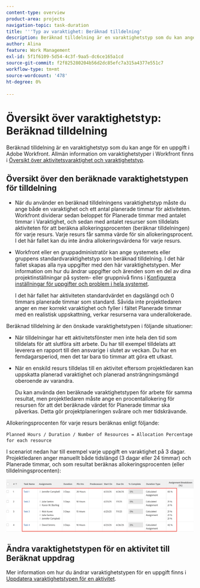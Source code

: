 ```yaml
---
content-type: overview
product-area: projects
navigation-topic: task-duration
title: '''Typ av varaktighet: Beräknad tilldelning'
description: Beräknad tilldelning är en varaktighetstyp som du kan ange för en uppgift i Adobe Workfront. Allmän information om varaktighetstyper i Workfront finns i Översikt över Varaktighet och Varaktighetstyp.
author: Alina
feature: Work Management
exl-id: 5f1f6109-5d54-4c3f-9aa5-dc6ce165a1cd
source-git-commit: f2f825280204b56d2dc85efc7a315a4377e551c7
workflow-type: tm+mt
source-wordcount: '478'
ht-degree: 0%

---
```


# Översikt över varaktighetstyp: Beräknad tilldelning

Beräknad tilldelning är en varaktighetstyp som du kan ange för en uppgift i Adobe Workfront. Allmän information om varaktighetstyper i Workfront finns i [Översikt över aktivitetsvaraktighet och varaktighetstyp](../../../manage-work/tasks/taskdurtn/task-duration-and-duration-type.md).

## Översikt över den beräknade varaktighetstypen för tilldelning

<!--
<p data-mc-conditions="QuicksilverOrClassic.Draft mode">(NOTE: This Hub issue has a powerpoint that highlights information that is useful to users when using Calculated Assignment duration type. I don't think we can use the powerpoint, because it's old. I also don't know if the things they discuss are still relevant, since the PP is from 2015. I've closed the issue, but I'm putting a link here just in case the info is useful. https://hub.workfront.com/issue/5a9dd7d5007d02a8966014557c23cc89/updates)</p>
-->

* När du använder en beräknad tilldelningens varaktighetstyp måste du ange både en varaktighet och ett antal planerade timmar för aktiviteten. Workfront dividerar sedan beloppet för Planerade timmar med antalet timmar i Varaktighet, och sedan med antalet resurser som tilldelats aktiviteten för att beräkna allokeringsprocenten (beräknar tilldelningen) för varje resurs. Varje resurs får samma värde för sin allokeringsprocent. I det här fallet kan du inte ändra allokeringsvärdena för varje resurs.
* Workfront eller en gruppadministratör kan ange systemets eller gruppens standardvaraktighetstyp som beräknad tilldelning. I det här fallet skapas alla nya uppgifter med den här varaktighetstypen. Mer information om hur du ändrar uppgifter och ärenden som en del av dina projektinställningar på system- eller gruppnivå finns i [Konfigurera inställningar för uppgifter och problem i hela systemet](../../../administration-and-setup/set-up-workfront/configure-system-defaults/set-task-issue-preferences.md).

   I det här fallet har aktiviteten standardvärdet en dagslängd och 0 timmars planerade timmar som standard. Såvida inte projektledaren anger en mer korrekt varaktighet och fyller i fältet Planerade timmar med en realistisk uppskattning, verkar resurserna vara underallokerade.

Beräknad tilldelning är den önskade varaktighetstypen i följande situationer:

* När tilldelningar har ett aktivitetsfönster men inte hela den tid som tilldelats för att slutföra sitt arbete. Du har till exempel tilldelats att leverera en rapport till den ansvarige i slutet av veckan. Du har en femdagarsperiod, men det tar bara tio timmar att göra ett utkast.
* När en enskild resurs tilldelas till en aktivitet eftersom projektledaren kan uppskatta planerad varaktighet och planerad ansträngningsmängd oberoende av varandra.

   Du kan använda den beräknade varaktighetstypen för arbete för samma resultat, men projektledaren måste ange en procentallokering för resursen för att det beräknade värdet för Planerade timmar ska påverkas. Detta gör projektplaneringen svårare och mer tidskrävande.

Allokeringsprocenten för varje resurs beräknas enligt följande:

```
Planned Hours / Duration / Number of Resources = Allocation Percentage for each resource
```

I scenariot nedan har till exempel varje uppgift en varaktighet på 3 dagar. Projektledaren anger manuellt både tidslängd (3 dagar eller 24 timmar) och Planerade timmar, och som resultat beräknas allokeringsprocenten (eller tilldelningsprocenten):

![](assets/calcassign-350x80.png)

## Ändra varaktighetstypen för en aktivitet till Beräknat uppdrag

Mer information om hur du ändrar varaktighetstypen för en uppgift finns i [Uppdatera varaktighetstypen för en aktivitet](../../../manage-work/tasks/taskdurtn/update-duration-type-of-task.md).

<!--
<p data-mc-conditions="QuicksilverOrClassic.Draft mode">(NOTE: replaced with new article linked above)</p>
-->

<!--
<ol data-mc-conditions="QuicksilverOrClassic.Draft mode">
<li value="1">Go to a task for which you want to change the Duration Type.</li>
<li value="2"> <p data-mc-conditions="QuicksilverOrClassic.Quicksilver">Click <strong>Task Details</strong> in the left panel, then in the Overview area double click <strong>Duration Type</strong>. </p> </li>
<li value="3">Select <strong>Calculated Assignment</strong> from the drop-down menu.</li>
<li value="4">Click <strong>Save</strong> <strong>Changes</strong>.</li>
</ol>
-->
